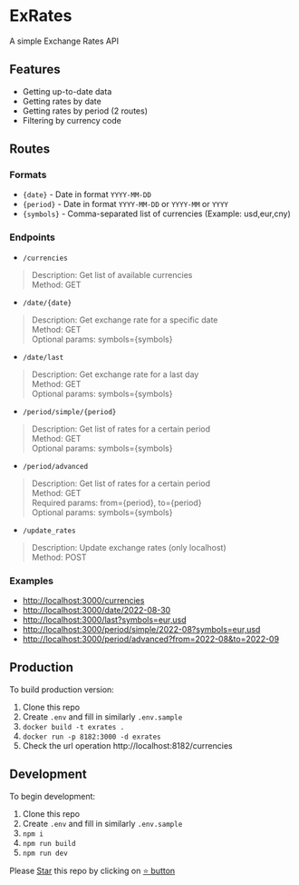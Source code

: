 # ExRates

A simple Exchange Rates API

## Features

- Getting up-to-date data
- Getting rates by date
- Getting rates by period (2 routes)
- Filtering by currency code

## Routes

### Formats

- `{date}` - Date in format `YYYY-MM-DD`
- `{period}` - Date in format `YYYY-MM-DD` or `YYYY-MM` or `YYYY`
- `{symbols}` - Сomma-separated list of currencies (Example: usd,eur,cny)

### Endpoints

- `/currencies`
> Description: Get list of available currencies<br>
> Method: GET

- `/date/{date}`
> Description: Get exchange rate for a specific date<br>
> Method: GET<br>
> Optional params: symbols={symbols}

- `/date/last`
> Description: Get exchange rate for a last day<br>
> Method: GET<br>
> Optional params: symbols={symbols}

- `/period/simple/{period}`
> Description: Get list of rates for a certain period<br>
> Method: GET<br>
> Optional params: symbols={symbols}

- `/period/advanced`
> Description: Get list of rates for a certain period<br>
> Method: GET<br>
> Required params: from={period}, to={period}<br>
> Optional params: symbols={symbols}

- `/update_rates`
> Description: Update exchange rates (only localhost)<br>
> Method: POST

### Examples

- <http://localhost:3000/currencies>
- <http://localhost:3000/date/2022-08-30>
- <http://localhost:3000/last?symbols=eur,usd>
- <http://localhost:3000/period/simple/2022-08?symbols=eur,usd>
- <http://localhost:3000/period/advanced?from=2022-08&to=2022-09>

## Production

To build production version:

1. Clone this repo
2. Create `.env` and fill in similarly `.env.sample`
3. `docker build -t exrates .`
4. `docker run -p 8182:3000 -d exrates`
5. Check the url operation http://localhost:8182/currencies

## Development

To begin development:

1. Clone this repo
2. Create `.env` and fill in similarly `.env.sample`
3. `npm i`
4. `npm run build`
5. `npm run dev`

Please [Star](#) this repo by clicking on [⭐ button](#)
